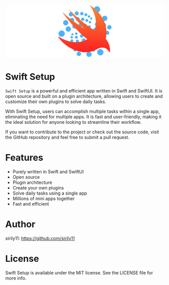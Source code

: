 ![logo](./images/cover.png)

# Swift Setup

`Swift Setup` is a powerful and efficient app written in Swift and SwiftUI. It is open source and built on a plugin architecture, allowing users to create and customize their own plugins to solve daily tasks.

With Swift Setup, users can accomplish multiple tasks within a single app, eliminating the need for multiple apps. It is fast and user-friendly, making it the ideal solution for anyone looking to streamline their workflow.

If you want to contribute to the project or check out the source code, visit the GitHub repository and feel free to submit a pull request.

# Features

- Purely written in Swift and SwiftUI
- Open source
- Plugin architecture
- Create your own plugins
- Solve daily tasks using a single app
- Millions of mini apps together
- Fast and efficient

# Author

sirily11:
https://github.com/sirily11

# License

Swift Setup is available under the MIT license. See the LICENSE file for more info.
